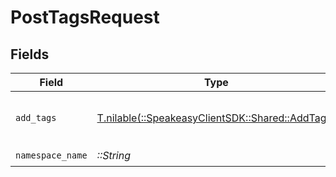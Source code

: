 # PostTagsRequest


## Fields

| Field                                                                              | Type                                                                               | Required                                                                           | Description                                                                        |
| ---------------------------------------------------------------------------------- | ---------------------------------------------------------------------------------- | ---------------------------------------------------------------------------------- | ---------------------------------------------------------------------------------- |
| `add_tags`                                                                         | [T.nilable(::SpeakeasyClientSDK::Shared::AddTags)](../../models/shared/addtags.md) | :heavy_minus_sign:                                                                 | A JSON representation of the tags to add                                           |
| `namespace_name`                                                                   | *::String*                                                                         | :heavy_check_mark:                                                                 | N/A                                                                                |